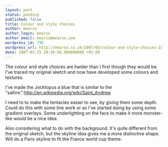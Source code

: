 ```yaml
---
layout: post
status: pending
published: false
title: Colour and style choices
author: mearso
author_login: mearso
author_email: mearso@mearso.com
wordpress_id: 736
wordpress_url: http://mearso.co.uk/2007/03/colour-and-style-choices-2/
date: 2007-03-25 20:36:50.000000000 +01:00
---
```

The colour and style choices are harder than I first though they would be. I've traced my original sketch and now have developed some colours and textures.

I've made the Jocktopus a blue that is similar to the "saltire.":http://en.wikipedia.org/wiki/Saint_Andrew

I need to to make the tentacles easier to see, by giving them some depth. Could do this with some line work or as I've started doing by using some gradient overlays. Some underlighting on the face to make it more monster-like would be a nice Idea.

Also considering what to do with the background. It's quite different from the original sketch, but the skyline idea gives me a more distinctive shape. Will do a Paris skyline to fit the France world cup theme.



